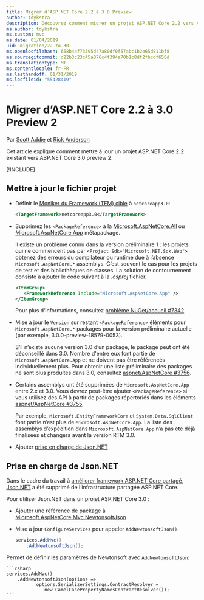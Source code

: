 ```yaml
---
title: Migrer d’ASP.NET Core 2.2 à 3.0 Preview
author: tdykstra
description: Découvrez comment migrer un projet ASP.NET Core 2.2 vers ASP.NET Core 3.0.
ms.author: tdykstra
ms.custom: mvc
ms.date: 01/04/2019
uid: migration/22-to-30
ms.openlocfilehash: 658b4af73395d47a80df0f57abc1b2e65d811bf8
ms.sourcegitcommit: d22b3c23c45a076c4f394a70b1c8df2fbcdf656d
ms.translationtype: MT
ms.contentlocale: fr-FR
ms.lasthandoff: 01/31/2019
ms.locfileid: "55428419"
---
```

# <a name="migrate-from-aspnet-core-22-to-30-preview-2"></a>Migrer d’ASP.NET Core 2.2 à 3.0 Preview 2

Par [Scott Addie](https://github.com/scottaddie) et [Rick Anderson](https://twitter.com/RickAndMSFT)

Cet article explique comment mettre à jour un projet ASP.NET Core 2.2 existant vers ASP.NET Core 3.0 preview 2.

[!INCLUDE[](~/includes/net-core-prereqs-all-3.0.md)]

## <a name="update-the-project-file"></a>Mettre à jour le fichier projet

* Définir le [Moniker du Framework (TFM) cible](/dotnet/standard/frameworks#referring-to-frameworks) à `netcoreapp3.0`:

  ```xml
  <TargetFramework>netcoreapp3.0</TargetFramework>
  ```

* Supprimez les `<PackageReference>` à la [Microsoft.AspNetCore.All](xref:fundamentals/metapackage) ou [Microsoft.AspNetCore.App](xref:fundamentals/metapackage-app) métapackage.

  Il existe un problème connu dans la version préliminaire 1 : les projets qui ne commencent pas par `<Project Sdk="Microsoft.NET.Sdk.Web">` obtenez des erreurs du compilateur ou runtime due à l’absence `Microsoft.AspNetCore.*` assemblys. C’est souvent le cas pour les projets de test et des bibliothèques de classes. La solution de contournement consiste à ajouter le code suivant à la *.csproj* fichier.

  ```xml
  <ItemGroup>
     <FrameworkReference Include="Microsoft.AspNetCore.App" />
  </ItemGroup>
  ```

  Pour plus d’informations, consultez [problème NuGet/accueil #7342](https://github.com/NuGet/Home/issues/7342).

* Mise à jour le `Version` sur restant `<PackageReference>` éléments pour `Microsoft.AspNetCore.*` packages pour la version préliminaire actuelle (par exemple, 3.0.0-preview-18579-0053).

  S’il n’existe aucune version 3.0 d’un package, le package peut ont été déconseillé dans 3.0. Nombre d'entre eux font partie de `Microsoft.AspNetCore.App` et ne doivent pas être référencés individuellement plus. Pour obtenir une liste préliminaire des packages ne sont plus produites dans 3.0, consultez [aspnet/AspNetCore #3756](https://github.com/aspnet/AspNetCore/issues/3756).

* Certains assemblys ont été supprimées de `Microsoft.AspNetCore.App` entre 2.x et 3.0. Vous devrez peut-être ajouter `<PackageReference>` si vous utilisez des API à partir de packages répertoriés dans les éléments [aspnet/AspNetCore #3755](https://github.com/aspnet/AspNetCore/issues/3755)

  Par exemple, `Microsoft.EntityFrameworkCore` et `System.Data.SqlClient` font partie n’est plus de `Microsoft.AspNetCore.App`. La liste des assemblys d’expédition dans `Microsoft.AspNetCore.App` n’a pas été déjà finalisées et changera avant la version RTM 3.0.

* Ajouter [prise en charge de Json.NET](#json)

<a name="json"></a>

## <a name="jsonnet-support"></a>Prise en charge de Json.NET

Dans le cadre du travail à [améliorer framework ASP.NET Core partagé](https://blogs.msdn.microsoft.com/webdev/2018/10/29/a-first-look-at-changes-coming-in-asp-net-core-3-0/), [Json.NET](https://www.newtonsoft.com/json/help/html/Introduction.htm) a été supprimé de l’infrastructure partagée ASP.NET Core.

Pour utiliser Json.NET dans un projet ASP.NET Core 3.0 :

- Ajouter une référence de package à [Microsoft.AspNetCore.Mvc.NewtonsoftJson](https://nuget.org/packages/Microsoft.AspNetCore.Mvc.NewtonsoftJson)
- Mise à jour `ConfigureServices` pour appeler `AddNewtonsoftJson()`.

    ```csharp
    services.AddMvc()
        .AddNewtonsoftJson();
    ```

Permet de définir les paramètres de Newtonsoft avec `AddNewtonsoftJson`:

    ```csharp
    services.AddMvc()
        .AddNewtonsoftJson(options => 
               options.SerializerSettings.ContractResolver = 
                  new CamelCasePropertyNamesContractResolver());
    ```
